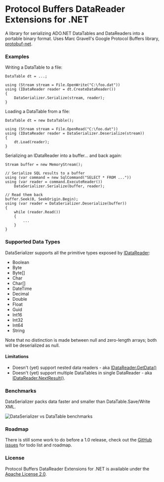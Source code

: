 Protocol Buffers DataReader Extensions for .NET
================================================

A library for serializing ADO.NET DataTables and DataReaders into a portable binary format. Uses Marc Gravell's Google Protocol Buffers library, [protobuf-net](http://code.google.com/p/protobuf-net/).

### Examples

Writing a DataTable to a file:

    DataTable dt = ...;
    
    using (Stream stream = File.OpenWrite("C:\foo.dat"))
    using (IDataReader reader = dt.CreateDataReader())
    {
        DataSerializer.Serialize(stream, reader);
    }
    
Loading a DataTable from a file:

    DataTable dt = new DataTable();
    
    using (Stream stream = File.OpenRead("C:\foo.dat"))
    using (IDataReader reader = DataSerializer.Deserialize(stream))
    {
        dt.Load(reader);
    }
    
Serializing an IDataReader into a buffer... and back again:

    Stream buffer = new MemoryStream();
    
    // Serialize SQL results to a buffer
    using (var command = new SqlCommand("SELECT * FROM ..."))
    using (var reader = command.ExecuteReader())
        DataSerializer.Serialize(buffer, reader);
    
    // Read them back
    buffer.Seek(0, SeekOrigin.Begin);
    using (var reader = DataSerializer.Deserialize(buffer))
    {
        while (reader.Read())
        {
            ...
        }
    }

### Supported Data Types

DataSerializer supports all the primitive types exposed by [IDataReader](http://msdn.microsoft.com/en-us/library/system.data.idatareader.aspx):

* Boolean
* Byte
* Byte[]
* Char
* Char[]
* DateTime
* Decimal
* Double
* Float
* Guid
* Int16
* Int32
* Int64
* String

Note that no distinction is made between null and zero-length arrays; both will be deserialized as null.

#### Limitations

* Doesn't (yet) support nested data readers - aka [IDataReader.GetData()](http://msdn.microsoft.com/en-us/library/system.data.idatarecord.getdata.aspx)
* Doesn't (yet) support multiple DataTables in single DataReader - aka [IDataReader.NextResult()](http://msdn.microsoft.com/en-us/library/system.data.idatareader.nextresult.aspx).

### Benchmarks

DataSerializer packs data faster and smaller than DataTable.Save/Write XML. 

![DataSerializer vs DataTable benchmarks](http://julana.richarddingwall.name/protobuf-net-data-benchmark.png "Benchmarks serializing and deserializing the DimCustomer table from the AdventureWorksDW2008R2 database on an i7 620 MacBook Pro running Windows 7.")

### Roadmap

There is still some work to do before a 1.0 release, check out the [GitHub issues](http://github.com/rdingwall/protobuf-net-data/issues) for todo list and roadmap.

### License

Protocol Buffers DataReader Extensions for .NET is available under the [Apache License 2.0](http://www.apache.org/licenses/LICENSE-2.0).